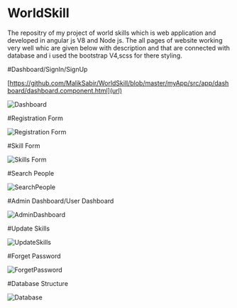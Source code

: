 # WorldSkill
The repositry of my project of world skills which is web application and developed in angular js V8 and Node js.
The all pages of website working very well whic are given below with description and that are connected with database
and i used the bootstrap V4,scss for there styling.

#Dashboard/SignIn/SignUp

[https://github.com/MalikSabir/WorldSkill/blob/master/myApp/src/app/dashboard/dashboard.component.html](url)

![Dashboard](https://user-images.githubusercontent.com/66254986/83444526-f8701000-a464-11ea-97d9-35490a98b13a.PNG)

#Registration Form

![Registration Form](https://user-images.githubusercontent.com/66254986/83444366-b8109200-a464-11ea-8d2a-c2a7e7ada7b5.PNG)

#Skill Form

![Skills Form](https://user-images.githubusercontent.com/66254986/83444684-2d7c6280-a465-11ea-93b1-406141b753bb.PNG)

#Search People

![SearchPeople](https://user-images.githubusercontent.com/66254986/83443266-e7260400-a462-11ea-962f-a4fedef791bc.PNG)

#Admin Dashboard/User Dashboard

![AdminDashboard](https://user-images.githubusercontent.com/66254986/83444829-64527880-a465-11ea-9c70-f242d275c182.PNG)

#Update Skills

![UpdateSkills](https://user-images.githubusercontent.com/66254986/83445108-d4f99500-a465-11ea-9035-ecbf1d09f3d4.PNG)

#Forget Password

![ForgetPassword](https://user-images.githubusercontent.com/66254986/83444981-a380c980-a465-11ea-8dfd-2b212a3484c9.PNG)

#Database Structure

![Database](https://user-images.githubusercontent.com/66254986/83445301-299d1000-a466-11ea-9423-bd912ca5ef11.PNG)



